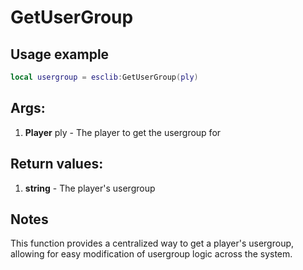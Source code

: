 # GetUserGroup

## Usage example
```lua
local usergroup = esclib:GetUserGroup(ply)
```

## Args:
1. **Player** ply - The player to get the usergroup for

## Return values:
1. **string** - The player's usergroup

## Notes
This function provides a centralized way to get a player's usergroup, allowing for easy modification of usergroup logic across the system.
